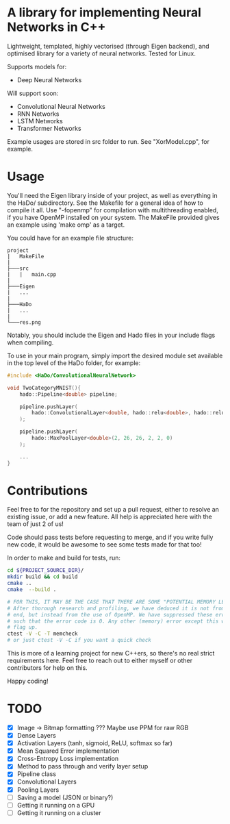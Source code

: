 # A library for implementing Neural Networks in C++
Lightweight, templated, highly vectorised (through Eigen backend), and optimised library for a variety of neural networks. Tested for Linux.

Supports models for:
 - Deep Neural Networks

Will support soon:
 - Convolutional Neural Networks
 - RNN Networks
 - LSTM Networks
 - Transformer Networks

Example usages are stored in src folder to run. See "XorModel.cpp", for example. 

# Usage
You'll need the Eigen library inside of your project, as well as everything in the HaDo/ subdirectory. See the Makefile for a general idea of how to compile it all. Use "-fopenmp" for compilation with multithreading enabled, if you have OpenMP installed on your system. The MakeFile provided gives an example using 'make omp' as a target.

You could have for an example file structure:

```
project  
|   MakeFile
|   
├───src
|   |   main.cpp
|
├───Eigen
|   ...
|
├───HaDo
|   ...
|
└───res.png
```

Notably, you should include the Eigen and Hado files in your include flags when compiling.

To use in your main program, simply import the desired module set available in the top level of the HaDo folder, for example:

```cpp
#include <HaDo/ConvolutionalNeuralNetwork>

void TwoCategoryMNIST(){
    hado::Pipeline<double> pipeline;

    pipeline.pushLayer(
        hado::ConvolutionalLayer<double, hado::relu<double>, hado::relu_prime<double>>(1, 2, 28, 28, 3, 1, 0)
    );

    pipeline.pushLayer(
        hado::MaxPoolLayer<double>(2, 26, 26, 2, 2, 0)
    );

    ...
}
```

# Contributions
Feel free to for the repository and set up a pull request, either to resolve an existing issue, or add a new feature. All help is appreciated here with the team of just 2 of us!

Code should pass tests before requesting to merge, and if you write fully new code, it would be awesome to see some tests made for that too!

In order to make and build for tests, run:
```sh
cd ${PROJECT_SOURCE_DIR}/
mkdir build && cd build
cmake ..
cmake  --build .

# FOR THIS, IT MAY BE THE CASE THAT THERE ARE SOME "POTENTIAL MEMORY LEAKS"
# After thorough research and profiling, we have deduced it is not from our
# end, but instead from the use of OpenMP. We have suppressed these errors
# such that the error code is 0. Any other (memory) error except this will
# flag up.
ctest -V -C -T memcheck
# or just ctest -V -C if you want a quick check
```
This is more of a learning project for new C++ers, so there's no real strict requirements here. Feel free to reach out to either myself or other contributors for help on this.

Happy coding!

# TODO
  - [X] Image -> Bitmap formatting ??? Maybe use PPM for raw RGB
  - [x] Dense Layers
  - [x] Activation Layers (tanh, sigmoid, ReLU, softmax so far)
  - [X] Mean Squared Error implementation
  - [X] Cross-Entropy Loss implementation
  - [X] Method to pass through and verify layer setup
  - [X] Pipeline class
  - [X] Convolutional Layers
  - [X] Pooling Layers
  - [ ] Saving a model (JSON or binary?)
  - [ ] Getting it running on a GPU
  - [ ] Getting it running on a cluster
